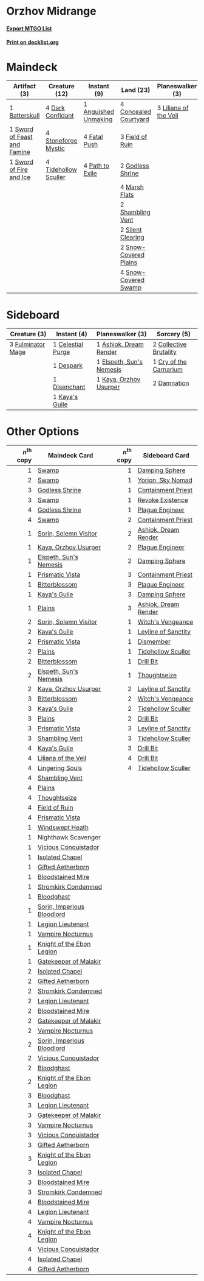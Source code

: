 # Orzhov Midrange

#### [Export MTGO List](../collection/Orzhov%20Midrange/Orzhov%20Midrange.txt)
#### [Print on decklist.org](http://decklist.org/?deckmain=1%09Anguished%20Unmaking%0A1%09Batterskull%0A4%09Concealed%20Courtyard%0A4%09Dark%20Confidant%0A4%09Fatal%20Push%0A3%09Field%20of%20Ruin%0A2%09Godless%20Shrine%0A4%09Inquisition%20of%20Kozilek%0A3%09Liliana%20of%20the%20Veil%0A3%09Lingering%20Souls%0A4%09Marsh%20Flats%0A4%09Path%20to%20Exile%0A2%09Shambling%20Vent%0A2%09Silent%20Clearing%0A2%09Snow-Covered%20Plains%0A4%09Snow-Covered%20Swamp%0A4%09Stoneforge%20Mystic%0A1%09Sword%20of%20Feast%20and%20Famine%0A1%09Sword%20of%20Fire%20and%20Ice%0A3%09Thoughtseize%0A4%09Tidehollow%20Sculler&deckside=1%09Ashiok,%20Dream%20Render%0A1%09Celestial%20Purge%0A2%09Collective%20Brutality%0A1%09Cry%20of%20the%20Carnarium%0A2%09Damnation%0A1%09Despark%0A1%09Disenchant%0A1%09Elspeth,%20Sun's%20Nemesis%0A3%09Fulminator%20Mage%0A1%09Kaya's%20Guile%0A1%09Kaya,%20Orzhov%20Usurper)
# Maindeck

|                                             Artifact (3)                                             |                                         Creature (12)                                         |                                          Instant (9)                                          |                                           Land (23)                                            |                                        Planeswalker (3)                                        |                                           Sorcery (10)                                            |
|------------------------------------------------------------------------------------------------------|-----------------------------------------------------------------------------------------------|-----------------------------------------------------------------------------------------------|------------------------------------------------------------------------------------------------|------------------------------------------------------------------------------------------------|---------------------------------------------------------------------------------------------------|
|1 [Batterskull](http://gatherer.wizards.com/Pages/Card/Details.aspx?multiverseid=233055)              |4 [Dark Confidant](http://gatherer.wizards.com/Pages/Card/Details.aspx?multiverseid=397731)    |1 [Anguished Unmaking](http://gatherer.wizards.com/Pages/Card/Details.aspx?multiverseid=410006)|4 [Concealed Courtyard](http://gatherer.wizards.com/Pages/Card/Details.aspx?multiverseid=417818)|3 [Liliana of the Veil](http://gatherer.wizards.com/Pages/Card/Details.aspx?multiverseid=235597)|4 [Inquisition of Kozilek](http://gatherer.wizards.com/Pages/Card/Details.aspx?multiverseid=416897)|
|1 [Sword of Feast and Famine](http://gatherer.wizards.com/Pages/Card/Details.aspx?multiverseid=214070)|4 [Stoneforge Mystic](http://gatherer.wizards.com/Pages/Card/Details.aspx?multiverseid=198383) |4 [Fatal Push](http://gatherer.wizards.com/Pages/Card/Details.aspx?multiverseid=423724)        |3 [Field of Ruin](http://gatherer.wizards.com/Pages/Card/Details.aspx?multiverseid=435415)      |                                                                                                |3 [Lingering Souls](http://gatherer.wizards.com/Pages/Card/Details.aspx?multiverseid=368485)       |
|1 [Sword of Fire and Ice](http://gatherer.wizards.com/Pages/Card/Details.aspx?multiverseid=46429)     |4 [Tidehollow Sculler](http://gatherer.wizards.com/Pages/Card/Details.aspx?multiverseid=175054)|4 [Path to Exile](http://gatherer.wizards.com/Pages/Card/Details.aspx?multiverseid=220511)     |2 [Godless Shrine](http://gatherer.wizards.com/Pages/Card/Details.aspx?multiverseid=405099)     |                                                                                                |3 [Thoughtseize](http://gatherer.wizards.com/Pages/Card/Details.aspx?multiverseid=438676)          |
|                                                                                                      |                                                                                               |                                                                                               |4 [Marsh Flats](http://gatherer.wizards.com/Pages/Card/Details.aspx?multiverseid=405101)        |                                                                                                |                                                                                                   |
|                                                                                                      |                                                                                               |                                                                                               |2 [Shambling Vent](http://gatherer.wizards.com/Pages/Card/Details.aspx?multiverseid=402031)     |                                                                                                |                                                                                                   |
|                                                                                                      |                                                                                               |                                                                                               |2 [Silent Clearing](http://gatherer.wizards.com/Pages/Card/Details.aspx?multiverseid=464195)    |                                                                                                |                                                                                                   |
|                                                                                                      |                                                                                               |                                                                                               |2 [Snow-Covered Plains](http://gatherer.wizards.com/Pages/Card/Details.aspx?multiverseid=121267)|                                                                                                |                                                                                                   |
|                                                                                                      |                                                                                               |                                                                                               |4 [Snow-Covered Swamp](http://gatherer.wizards.com/Pages/Card/Details.aspx?multiverseid=121256) |                                                                                                |                                                                                                   |


# Sideboard

|                                        Creature (3)                                        |                                        Instant (4)                                         |                                         Planeswalker (3)                                          |                                           Sorcery (5)                                           |
|--------------------------------------------------------------------------------------------|--------------------------------------------------------------------------------------------|---------------------------------------------------------------------------------------------------|-------------------------------------------------------------------------------------------------|
|3 [Fulminator Mage](http://gatherer.wizards.com/Pages/Card/Details.aspx?multiverseid=397686)|1 [Celestial Purge](http://gatherer.wizards.com/Pages/Card/Details.aspx?multiverseid=183055)|1 [Ashiok, Dream Render](http://gatherer.wizards.com/Pages/Card/Details.aspx?multiverseid=461155)  |2 [Collective Brutality](http://gatherer.wizards.com/Pages/Card/Details.aspx?multiverseid=414380)|
|                                                                                            |1 [Despark](http://gatherer.wizards.com/Pages/Card/Details.aspx?multiverseid=461117)        |1 [Elspeth, Sun's Nemesis](http://gatherer.wizards.com/Pages/Card/Details.aspx?multiverseid=476265)|1 [Cry of the Carnarium](http://gatherer.wizards.com/Pages/Card/Details.aspx?multiverseid=457214)|
|                                                                                            |1 [Disenchant](http://gatherer.wizards.com/Pages/Card/Details.aspx?multiverseid=847)        |1 [Kaya, Orzhov Usurper](http://gatherer.wizards.com/Pages/Card/Details.aspx?multiverseid=460129)  |2 [Damnation](http://gatherer.wizards.com/Pages/Card/Details.aspx?multiverseid=425888)           |
|                                                                                            |1 [Kaya's Guile](http://gatherer.wizards.com/Pages/Card/Details.aspx?multiverseid=464154)   |                                                                                                   |                                                                                                 |


# Other Options

|*n*<sup>th</sup> copy|                                            Maindeck Card                                            |*n*<sup>th</sup> copy|                                        Sideboard Card                                         |
|--------------------:|-----------------------------------------------------------------------------------------------------|--------------------:|-----------------------------------------------------------------------------------------------|
|                    1|[Swamp](http://gatherer.wizards.com/Pages/Card/Details.aspx?multiverseid=439858)                     |                    1|[Damping Sphere](http://gatherer.wizards.com/Pages/Card/Details.aspx?multiverseid=443101)      |
|                    2|[Swamp](http://gatherer.wizards.com/Pages/Card/Details.aspx?multiverseid=439858)                     |                    1|[Yorion, Sky Nomad](http://gatherer.wizards.com/Pages/Card/Details.aspx?multiverseid=479752)   |
|                    3|[Godless Shrine](http://gatherer.wizards.com/Pages/Card/Details.aspx?multiverseid=405099)            |                    1|[Containment Priest](http://gatherer.wizards.com/Pages/Card/Details.aspx?multiverseid=389470)  |
|                    3|[Swamp](http://gatherer.wizards.com/Pages/Card/Details.aspx?multiverseid=439858)                     |                    1|[Revoke Existence](http://gatherer.wizards.com/Pages/Card/Details.aspx?multiverseid=378397)    |
|                    4|[Godless Shrine](http://gatherer.wizards.com/Pages/Card/Details.aspx?multiverseid=405099)            |                    1|[Plague Engineer](http://gatherer.wizards.com/Pages/Card/Details.aspx?multiverseid=464049)     |
|                    4|[Swamp](http://gatherer.wizards.com/Pages/Card/Details.aspx?multiverseid=439858)                     |                    2|[Containment Priest](http://gatherer.wizards.com/Pages/Card/Details.aspx?multiverseid=389470)  |
|                    1|[Sorin, Solemn Visitor](http://gatherer.wizards.com/Pages/Card/Details.aspx?multiverseid=386672)     |                    2|[Ashiok, Dream Render](http://gatherer.wizards.com/Pages/Card/Details.aspx?multiverseid=461155)|
|                    1|[Kaya, Orzhov Usurper](http://gatherer.wizards.com/Pages/Card/Details.aspx?multiverseid=460129)      |                    2|[Plague Engineer](http://gatherer.wizards.com/Pages/Card/Details.aspx?multiverseid=464049)     |
|                    1|[Elspeth, Sun's Nemesis](http://gatherer.wizards.com/Pages/Card/Details.aspx?multiverseid=476265)    |                    2|[Damping Sphere](http://gatherer.wizards.com/Pages/Card/Details.aspx?multiverseid=443101)      |
|                    1|[Prismatic Vista](http://gatherer.wizards.com/Pages/Card/Details.aspx?multiverseid=464193)           |                    3|[Containment Priest](http://gatherer.wizards.com/Pages/Card/Details.aspx?multiverseid=389470)  |
|                    1|[Bitterblossom](http://gatherer.wizards.com/Pages/Card/Details.aspx?multiverseid=397701)             |                    3|[Plague Engineer](http://gatherer.wizards.com/Pages/Card/Details.aspx?multiverseid=464049)     |
|                    1|[Kaya's Guile](http://gatherer.wizards.com/Pages/Card/Details.aspx?multiverseid=464154)              |                    3|[Damping Sphere](http://gatherer.wizards.com/Pages/Card/Details.aspx?multiverseid=443101)      |
|                    1|[Plains](http://gatherer.wizards.com/Pages/Card/Details.aspx?multiverseid=439856)                    |                    3|[Ashiok, Dream Render](http://gatherer.wizards.com/Pages/Card/Details.aspx?multiverseid=461155)|
|                    2|[Sorin, Solemn Visitor](http://gatherer.wizards.com/Pages/Card/Details.aspx?multiverseid=386672)     |                    1|[Witch's Vengeance](http://gatherer.wizards.com/Pages/Card/Details.aspx?multiverseid=473073)   |
|                    2|[Kaya's Guile](http://gatherer.wizards.com/Pages/Card/Details.aspx?multiverseid=464154)              |                    1|[Leyline of Sanctity](http://gatherer.wizards.com/Pages/Card/Details.aspx?multiverseid=204993) |
|                    2|[Prismatic Vista](http://gatherer.wizards.com/Pages/Card/Details.aspx?multiverseid=464193)           |                    1|[Dismember](http://gatherer.wizards.com/Pages/Card/Details.aspx?multiverseid=382182)           |
|                    2|[Plains](http://gatherer.wizards.com/Pages/Card/Details.aspx?multiverseid=439856)                    |                    1|[Tidehollow Sculler](http://gatherer.wizards.com/Pages/Card/Details.aspx?multiverseid=175054)  |
|                    2|[Bitterblossom](http://gatherer.wizards.com/Pages/Card/Details.aspx?multiverseid=397701)             |                    1|[Drill Bit](http://gatherer.wizards.com/Pages/Card/Details.aspx?multiverseid=457217)           |
|                    2|[Elspeth, Sun's Nemesis](http://gatherer.wizards.com/Pages/Card/Details.aspx?multiverseid=476265)    |                    1|[Thoughtseize](http://gatherer.wizards.com/Pages/Card/Details.aspx?multiverseid=438676)        |
|                    2|[Kaya, Orzhov Usurper](http://gatherer.wizards.com/Pages/Card/Details.aspx?multiverseid=460129)      |                    2|[Leyline of Sanctity](http://gatherer.wizards.com/Pages/Card/Details.aspx?multiverseid=204993) |
|                    3|[Bitterblossom](http://gatherer.wizards.com/Pages/Card/Details.aspx?multiverseid=397701)             |                    2|[Witch's Vengeance](http://gatherer.wizards.com/Pages/Card/Details.aspx?multiverseid=473073)   |
|                    3|[Kaya's Guile](http://gatherer.wizards.com/Pages/Card/Details.aspx?multiverseid=464154)              |                    2|[Tidehollow Sculler](http://gatherer.wizards.com/Pages/Card/Details.aspx?multiverseid=175054)  |
|                    3|[Plains](http://gatherer.wizards.com/Pages/Card/Details.aspx?multiverseid=439856)                    |                    2|[Drill Bit](http://gatherer.wizards.com/Pages/Card/Details.aspx?multiverseid=457217)           |
|                    3|[Prismatic Vista](http://gatherer.wizards.com/Pages/Card/Details.aspx?multiverseid=464193)           |                    3|[Leyline of Sanctity](http://gatherer.wizards.com/Pages/Card/Details.aspx?multiverseid=204993) |
|                    3|[Shambling Vent](http://gatherer.wizards.com/Pages/Card/Details.aspx?multiverseid=402031)            |                    3|[Tidehollow Sculler](http://gatherer.wizards.com/Pages/Card/Details.aspx?multiverseid=175054)  |
|                    4|[Kaya's Guile](http://gatherer.wizards.com/Pages/Card/Details.aspx?multiverseid=464154)              |                    3|[Drill Bit](http://gatherer.wizards.com/Pages/Card/Details.aspx?multiverseid=457217)           |
|                    4|[Liliana of the Veil](http://gatherer.wizards.com/Pages/Card/Details.aspx?multiverseid=235597)       |                    4|[Drill Bit](http://gatherer.wizards.com/Pages/Card/Details.aspx?multiverseid=457217)           |
|                    4|[Lingering Souls](http://gatherer.wizards.com/Pages/Card/Details.aspx?multiverseid=368485)           |                    4|[Tidehollow Sculler](http://gatherer.wizards.com/Pages/Card/Details.aspx?multiverseid=175054)  |
|                    4|[Shambling Vent](http://gatherer.wizards.com/Pages/Card/Details.aspx?multiverseid=402031)            |                     |                                                                                               |
|                    4|[Plains](http://gatherer.wizards.com/Pages/Card/Details.aspx?multiverseid=439856)                    |                     |                                                                                               |
|                    4|[Thoughtseize](http://gatherer.wizards.com/Pages/Card/Details.aspx?multiverseid=438676)              |                     |                                                                                               |
|                    4|[Field of Ruin](http://gatherer.wizards.com/Pages/Card/Details.aspx?multiverseid=435415)             |                     |                                                                                               |
|                    4|[Prismatic Vista](http://gatherer.wizards.com/Pages/Card/Details.aspx?multiverseid=464193)           |                     |                                                                                               |
|                    1|[Windswept Heath](http://gatherer.wizards.com/Pages/Card/Details.aspx?multiverseid=405115)           |                     |                                                                                               |
|                    1|Nighthawk Scavenger                                                                                  |                     |                                                                                               |
|                    1|[Vicious Conquistador](http://gatherer.wizards.com/Pages/Card/Details.aspx?multiverseid=435282)      |                     |                                                                                               |
|                    1|[Isolated Chapel](http://gatherer.wizards.com/Pages/Card/Details.aspx?multiverseid=443129)           |                     |                                                                                               |
|                    1|[Gifted Aetherborn](http://gatherer.wizards.com/Pages/Card/Details.aspx?multiverseid=423728)         |                     |                                                                                               |
|                    1|[Bloodstained Mire](http://gatherer.wizards.com/Pages/Card/Details.aspx?multiverseid=405094)         |                     |                                                                                               |
|                    1|[Stromkirk Condemned](http://gatherer.wizards.com/Pages/Card/Details.aspx?multiverseid=414402)       |                     |                                                                                               |
|                    1|[Bloodghast](http://gatherer.wizards.com/Pages/Card/Details.aspx?multiverseid=438648)                |                     |                                                                                               |
|                    1|[Sorin, Imperious Bloodlord](http://gatherer.wizards.com/Pages/Card/Details.aspx?multiverseid=466869)|                     |                                                                                               |
|                    1|[Legion Lieutenant](http://gatherer.wizards.com/Pages/Card/Details.aspx?multiverseid=439822)         |                     |                                                                                               |
|                    1|[Vampire Nocturnus](http://gatherer.wizards.com/Pages/Card/Details.aspx?multiverseid=191384)         |                     |                                                                                               |
|                    1|[Knight of the Ebon Legion](http://gatherer.wizards.com/Pages/Card/Details.aspx?multiverseid=466859) |                     |                                                                                               |
|                    1|[Gatekeeper of Malakir](http://gatherer.wizards.com/Pages/Card/Details.aspx?multiverseid=368479)     |                     |                                                                                               |
|                    2|[Isolated Chapel](http://gatherer.wizards.com/Pages/Card/Details.aspx?multiverseid=443129)           |                     |                                                                                               |
|                    2|[Gifted Aetherborn](http://gatherer.wizards.com/Pages/Card/Details.aspx?multiverseid=423728)         |                     |                                                                                               |
|                    2|[Stromkirk Condemned](http://gatherer.wizards.com/Pages/Card/Details.aspx?multiverseid=414402)       |                     |                                                                                               |
|                    2|[Legion Lieutenant](http://gatherer.wizards.com/Pages/Card/Details.aspx?multiverseid=439822)         |                     |                                                                                               |
|                    2|[Bloodstained Mire](http://gatherer.wizards.com/Pages/Card/Details.aspx?multiverseid=405094)         |                     |                                                                                               |
|                    2|[Gatekeeper of Malakir](http://gatherer.wizards.com/Pages/Card/Details.aspx?multiverseid=368479)     |                     |                                                                                               |
|                    2|[Vampire Nocturnus](http://gatherer.wizards.com/Pages/Card/Details.aspx?multiverseid=191384)         |                     |                                                                                               |
|                    2|[Sorin, Imperious Bloodlord](http://gatherer.wizards.com/Pages/Card/Details.aspx?multiverseid=466869)|                     |                                                                                               |
|                    2|[Vicious Conquistador](http://gatherer.wizards.com/Pages/Card/Details.aspx?multiverseid=435282)      |                     |                                                                                               |
|                    2|[Bloodghast](http://gatherer.wizards.com/Pages/Card/Details.aspx?multiverseid=438648)                |                     |                                                                                               |
|                    2|[Knight of the Ebon Legion](http://gatherer.wizards.com/Pages/Card/Details.aspx?multiverseid=466859) |                     |                                                                                               |
|                    3|[Bloodghast](http://gatherer.wizards.com/Pages/Card/Details.aspx?multiverseid=438648)                |                     |                                                                                               |
|                    3|[Legion Lieutenant](http://gatherer.wizards.com/Pages/Card/Details.aspx?multiverseid=439822)         |                     |                                                                                               |
|                    3|[Gatekeeper of Malakir](http://gatherer.wizards.com/Pages/Card/Details.aspx?multiverseid=368479)     |                     |                                                                                               |
|                    3|[Vampire Nocturnus](http://gatherer.wizards.com/Pages/Card/Details.aspx?multiverseid=191384)         |                     |                                                                                               |
|                    3|[Vicious Conquistador](http://gatherer.wizards.com/Pages/Card/Details.aspx?multiverseid=435282)      |                     |                                                                                               |
|                    3|[Gifted Aetherborn](http://gatherer.wizards.com/Pages/Card/Details.aspx?multiverseid=423728)         |                     |                                                                                               |
|                    3|[Knight of the Ebon Legion](http://gatherer.wizards.com/Pages/Card/Details.aspx?multiverseid=466859) |                     |                                                                                               |
|                    3|[Isolated Chapel](http://gatherer.wizards.com/Pages/Card/Details.aspx?multiverseid=443129)           |                     |                                                                                               |
|                    3|[Bloodstained Mire](http://gatherer.wizards.com/Pages/Card/Details.aspx?multiverseid=405094)         |                     |                                                                                               |
|                    3|[Stromkirk Condemned](http://gatherer.wizards.com/Pages/Card/Details.aspx?multiverseid=414402)       |                     |                                                                                               |
|                    4|[Bloodstained Mire](http://gatherer.wizards.com/Pages/Card/Details.aspx?multiverseid=405094)         |                     |                                                                                               |
|                    4|[Legion Lieutenant](http://gatherer.wizards.com/Pages/Card/Details.aspx?multiverseid=439822)         |                     |                                                                                               |
|                    4|[Vampire Nocturnus](http://gatherer.wizards.com/Pages/Card/Details.aspx?multiverseid=191384)         |                     |                                                                                               |
|                    4|[Knight of the Ebon Legion](http://gatherer.wizards.com/Pages/Card/Details.aspx?multiverseid=466859) |                     |                                                                                               |
|                    4|[Vicious Conquistador](http://gatherer.wizards.com/Pages/Card/Details.aspx?multiverseid=435282)      |                     |                                                                                               |
|                    4|[Isolated Chapel](http://gatherer.wizards.com/Pages/Card/Details.aspx?multiverseid=443129)           |                     |                                                                                               |
|                    4|[Gifted Aetherborn](http://gatherer.wizards.com/Pages/Card/Details.aspx?multiverseid=423728)         |                     |                                                                                               |

